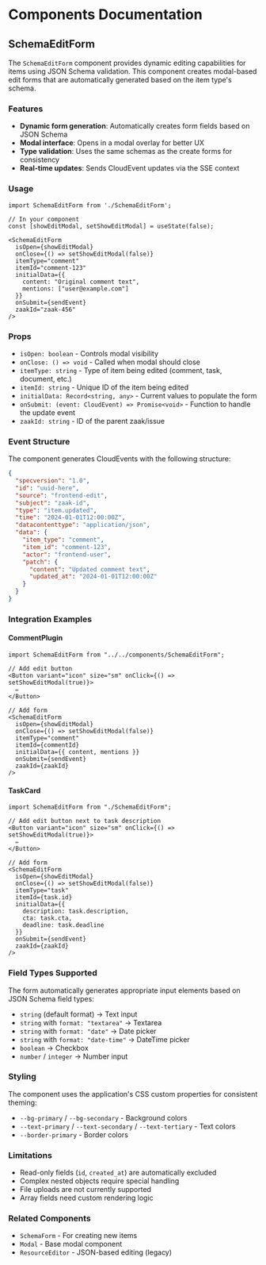 # Components Documentation

## SchemaEditForm

The `SchemaEditForm` component provides dynamic editing capabilities for items using JSON Schema validation. This component creates modal-based edit forms that are automatically generated based on the item type's schema.

### Features

- **Dynamic form generation**: Automatically creates form fields based on JSON Schema
- **Modal interface**: Opens in a modal overlay for better UX
- **Type validation**: Uses the same schemas as the create forms for consistency
- **Real-time updates**: Sends CloudEvent updates via the SSE context

### Usage

```tsx
import SchemaEditForm from './SchemaEditForm';

// In your component
const [showEditModal, setShowEditModal] = useState(false);

<SchemaEditForm
  isOpen={showEditModal}
  onClose={() => setShowEditModal(false)}
  itemType="comment"
  itemId="comment-123"
  initialData={{
    content: "Original comment text",
    mentions: ["user@example.com"]
  }}
  onSubmit={sendEvent}
  zaakId="zaak-456"
/>
```

### Props

- `isOpen: boolean` - Controls modal visibility
- `onClose: () => void` - Called when modal should close
- `itemType: string` - Type of item being edited (comment, task, document, etc.)
- `itemId: string` - Unique ID of the item being edited
- `initialData: Record<string, any>` - Current values to populate the form
- `onSubmit: (event: CloudEvent) => Promise<void>` - Function to handle the update event
- `zaakId: string` - ID of the parent zaak/issue

### Event Structure

The component generates CloudEvents with the following structure:

```json
{
  "specversion": "1.0",
  "id": "uuid-here",
  "source": "frontend-edit",
  "subject": "zaak-id",
  "type": "item.updated",
  "time": "2024-01-01T12:00:00Z",
  "datacontenttype": "application/json",
  "data": {
    "item_type": "comment",
    "item_id": "comment-123",
    "actor": "frontend-user",
    "patch": {
      "content": "Updated comment text",
      "updated_at": "2024-01-01T12:00:00Z"
    }
  }
}
```

### Integration Examples

#### CommentPlugin

```tsx
import SchemaEditForm from "../../components/SchemaEditForm";

// Add edit button
<Button variant="icon" size="sm" onClick={() => setShowEditModal(true)}>
  ✏️
</Button>

// Add form
<SchemaEditForm
  isOpen={showEditModal}
  onClose={() => setShowEditModal(false)}
  itemType="comment"
  itemId={commentId}
  initialData={{ content, mentions }}
  onSubmit={sendEvent}
  zaakId={zaakId}
/>
```

#### TaskCard

```tsx
import SchemaEditForm from "./SchemaEditForm";

// Add edit button next to task description
<Button variant="icon" size="sm" onClick={() => setShowEditModal(true)}>
  ✏️
</Button>

// Add form
<SchemaEditForm
  isOpen={showEditModal}
  onClose={() => setShowEditModal(false)}
  itemType="task"
  itemId={task.id}
  initialData={{
    description: task.description,
    cta: task.cta,
    deadline: task.deadline
  }}
  onSubmit={sendEvent}
  zaakId={zaakId}
/>
```

### Field Types Supported

The form automatically generates appropriate input elements based on JSON Schema field types:

- `string` (default format) → Text input
- `string` with `format: "textarea"` → Textarea
- `string` with `format: "date"` → Date picker
- `string` with `format: "date-time"` → DateTime picker
- `boolean` → Checkbox
- `number` / `integer` → Number input

### Styling

The component uses the application's CSS custom properties for consistent theming:

- `--bg-primary` / `--bg-secondary` - Background colors
- `--text-primary` / `--text-secondary` / `--text-tertiary` - Text colors
- `--border-primary` - Border colors

### Limitations

- Read-only fields (`id`, `created_at`) are automatically excluded
- Complex nested objects require special handling
- File uploads are not currently supported
- Array fields need custom rendering logic

### Related Components

- `SchemaForm` - For creating new items
- `Modal` - Base modal component
- `ResourceEditor` - JSON-based editing (legacy)